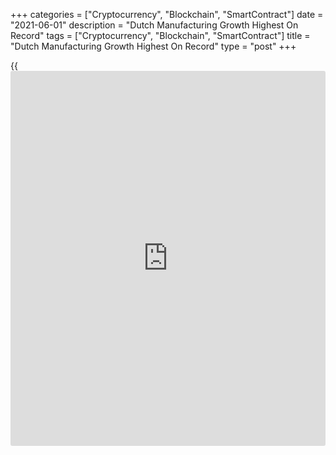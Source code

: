 +++
categories = ["Cryptocurrency", "Blockchain", "SmartContract"]
date = "2021-06-01"
description = "Dutch Manufacturing Growth Highest On Record"
tags = ["Cryptocurrency", "Blockchain", "SmartContract"]
title = "Dutch Manufacturing Growth Highest On Record"
type = "post"
+++

{{<iframe id="large-banner" src="https://www.bounty.group/#slide=8.0" width="100%" height="600" scrolling="no" style="border: 0px solid rgb(216, 221, 230); border-radius: 3px;">}}

The Dutch manufacturing sector grew at a record pace in May, survey
results from IHS Markit showed on Tuesday.

The NEVI manufacturing Purchasing Managers' Index, or PMI, rose to 69.4
in May from 67.2 in April. Any reading above 50.0 indicates expansion in
the sector.

Output and new orders increased in May. Stocks of purchases rose at the
fastest pace on record.

Suppliers' delivery times lengthened in May and backlogs of work
increased. Employment rose for the seventh straight month.

Cost inflation was the steepest on record in May and output prices
increased.

Firms remained positive in the coming 12 months and was the strongest on
record.

"Although chip shortages will probably ease somewhat after the summer,
we believe some firms might have to deal with shortages for the rest of
the year, particularly car manufacturing," Albert Jan Swart,
manufacturing sector economist at ABN AMRO, said.

For comments and feedback [contact](https://www.playgroundfx.com/contact/): editorial@rtt[news](https://www.letsplayfx.com/blog/forex-news-website/).com

[Economic News][1]

 **What parts of the world are seeing the best (and worst) economic
performances lately? Click[here][2] to check out our [Econ Scorecard][2]
and find out! See up-to-the-moment [ranking](https://www.playgroundfx.com/blog/crypto-exchange-ranking/)s for the best and worst
performers in [GDP][3], [unemployment rate][4], [inflation][5] and much
more.**

   1. www.rtt[news](https://www.letsplayfx.com/blog/forex-news-website/).com/Content/EconomicNews.aspx
   2. www.rtt[news](https://www.letsplayfx.com/blog/forex-news-website/).com/economic-scorecard/world-rank/unemployment-rate/highest-performance.aspx
   3. www.rtt[news](https://www.letsplayfx.com/blog/forex-news-website/).com/economic-scorecard/world-rank/GDP/highest-performance.aspx
   4. www.rtt[news](https://www.letsplayfx.com/blog/forex-news-website/).com/economic-scorecard/world-rank/unemployment-rate/lowest-performance.aspx
   5. www.rtt[news](https://www.letsplayfx.com/blog/forex-news-website/).com/economic-scorecard/world-rank/CPI/highest-performance.aspx